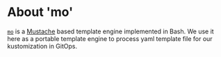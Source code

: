 # About 'mo'

[`mo`](https://github.com/tests-always-included/mo) is a [Mustache](https://mustache.github.io/) based template engine implemented in Bash. We use it here as a portable template engine to process yaml template file for our kustomization in GitOps.